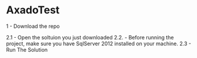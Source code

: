 # AxadoTest
1 - Download the repo

2.1 - Open the soltuion you just downloaded
2.2. - Before running the project, make sure you have SqlServer 2012 installed on your machine.
2.3 - Run The Solution 

